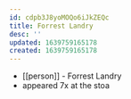 ```yaml
---
id: cdpb3J8yoMOQo6iJkZEQc
title: Forrest Landry
desc: ''
updated: 1639759165178
created: 1639759165178
---
```



- [[person]] - Forrest Landry
- appeared 7x at the stoa
